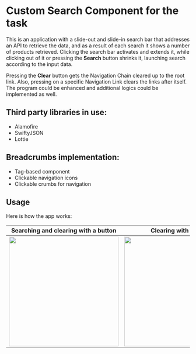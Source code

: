 # Custom Search Component for the task

This is an application with a slide-out and slide-in search bar that addresses an API to retrieve the data, and as a result of each search it shows a number of products retrieved. Clicking the search bar activates and extends it, while clicking out of it or pressing the **Search** button shrinks it, launching search according to the input data.

Pressing the **Clear** button gets the Navigation Chain cleared up to the root link. Also, pressing on a specific Navigation Link clears the links after itself. The program could be enhanced and additional logics could be implemented as well.

## Third party libraries in use:
* Alamofire
* SwiftyJSON
* Lottie

## Breadcrumbs implementation:
* Tag-based component
* Clickable navigation icons
* Clickable crumbs for navigation

## Usage

Here is how the app works:

Searching and clearing with a button|  Clearing with a pick
:----------------------------------:|:-------------------------:
<img src="Images/GIF 1.gif" width= 300>|  <img src="Images/GIF 2.gif" width= 300>
